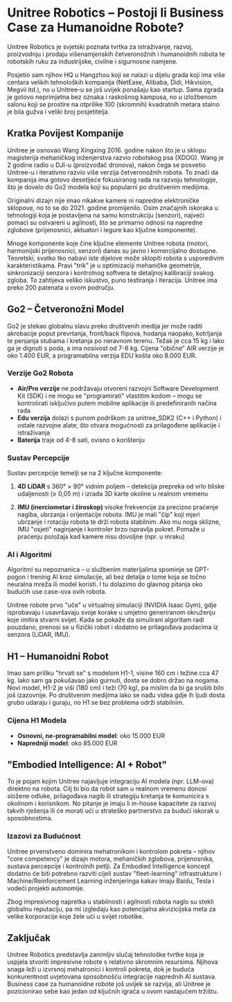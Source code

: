# Unitree Robotics – Postoji li Business Case za Humanoidne Robote?

Unitree Robotics je svjetski poznata tvrtka za istraživanje, razvoj, proizvodnju i prodaju višenamjenskih četveronožnih i humanoidnih robota te robotskih ruku za industrijske, civilne i sigurnosne namjene.

Posjetio sam njihov HQ u Hangzhou koji se nalazi u dijelu grada koji ima više centara velikih tehnoloških kompanija (NetEase, Alibaba, Didi, Hikvision, Megvii itd.), no u Unitree-u se još uvijek ponašaju kao startup. Sama zgrada je gotovo neprimjetna bez oznaka i raskošnog kampusa, no u izložbenom salonu koji se prostire na otprilike 100 (skromnih) kvadratnih metara stalno je bila gužva i veliki broj posjetitelja.

## Kratka Povijest Kompanije

Unitree je osnovao Wang Xingxing 2016. godine nakon što je u sklopu magisterija mehaničkog inženjerstva razvio robotskog psa (XDOG). Wang je 2 godine radio u DJI-u (proizvođač dronova), nakon čega se posvetio Unitree-u i iterativno razvio više verzija četveronožnih robota. To znači da kompanija ima gotovo desetljeće fokusiranog rada na razvoju tehnologije, što je dovelo do Go2 modela koji su popularni po društvenim medijima.

Originalni dizajn nije imao nikakve kamere ni napredne elektroničke sklopove, no to se do 2021. godine promijenilo. Osim značajnih iskoraka u tehnologiji koja je postavljena na samu konstrukciju (senzori), najveći pomaci su ostvareni u agilnosti, što se primarno odnosi na napredne zglobove (prijenosnici, aktuatori i legure kao ključne komponente).

Mnoge komponente koje čine ključne elemente Unitree robota (motori, harmonijski prijenosnici, senzori) danas su javno i komercijalno dostupne. Teoretski, svatko tko nabavi iste dijelove može sklopiti robota s usporedivim karakteristikama. Pravi "trik" je u optimizaciji mehaničke geometrije, sinkronizaciji senzora i kontrolnog softvera te detaljnoj kalibraciji svakog zgloba. To zahtijeva veliko iskustvo, puno testiranja i iteracija. Unitree ima preko 200 patenata u ovom području.

## Go2 – Četveronožni Model

Go2 je stekao globalnu slavu preko društvenih medija jer može raditi akrobacije poput prevrtanja, front/back flipova, hodanja naopako, kotrljanja te penjanja stubama i kretanja po neravnom terenu. Težak je cca 15 kg i lako ga je dignuti s poda, a ima nosivost od 7-8 kg. Cijena "obične" AIR verzije je oko 1.400 EUR, a programabilna verzija EDU košta oko 8.000 EUR.

### Verzije Go2 Robota

- **Air/Pro verzije** ne podržavaju otvoreni razvojni Software Development Kit (SDK) i ne mogu se "programirati" vlastitim kodom – mogu se kontrolirati isključivo putem mobilne aplikacije ili predefiniranih načina rada
- **Edu verzija** dolazi s punom podrškom za unitree_SDK2 (C++ i Python) i ostale razvojne alate, što otvara mogućnosti za prilagođene aplikacije i istraživanja
- **Baterija** traje od 4-8 sati, ovisno o korištenju

### Sustav Percepcije

Sustav percepcije temelji se na 2 ključne komponente:

1. **4D LiDAR** s 360° × 90° vidnim poljem – detekcija prepreka od vrlo bliske udaljenosti (≥ 0,05 m) i izrada 3D karte okoline u realnom vremenu

2. **IMU (inerciometar i žiroskop)** visoke frekvencije za precizno praćenje nagiba, ubrzanja i orijentacije robota. IMU je mali "čip" koji mjeri ubrzanje i rotaciju robota te drži robota stabilnim. Ako mu noga sklizne, IMU "osjeti" naginjanje i kontroler brzo ispravlja pokret. Pomaže u praćenju položaja kad kamere nisu dovoljne (npr. u mraku)

### AI i Algoritmi

Algoritmi su nepoznanica – u službenim materijalima spominje se GPT-pogon i trening AI kroz simulacije, ali bez detalja o tome koja se točno neuralna mreža ili model koristi. I tu dolazimo do glavnog pitanja oko budućih use case-ova ovih robota.

Unitree robote prvo "uče" u virtualnoj simulaciji (NVIDIA Isaac Gym), gdje isprobavaju i usavršavaju svoje korake u umjetno generiranom okruženju koje imitira stvarni svijet. Kada se pokaže da simulirani algoritam radi pouzdano, prenosi se u fizički robot i dodatno se prilagođava podacima iz senzora (LiDAR, IMU).

## H1 – Humanoidni Robot

Imao sam priliku "hrvati se" s modelom H1-1, visine 160 cm i težine cca 47 kg. Iako sam ga pokušavao jako gurnuti, dosta se dobro držao na nogama. Novi model, H1-2 je viši (180 cm) i teži (70 kg), pa mislim da bi ga srušiti bilo još izazovnije. Po društvenim medijima lako se nađu videa gdje ih ljudi dosta grubo udaraju i guraju, no H1 se bez problema održi stabilnim.

### Cijena H1 Modela

- **Osnovni, ne-programabilni model**: oko 15.000 EUR
- **Napredniji model**: oko 85.000 EUR

## "Embodied Intelligence: AI + Robot"

To je pojam kojim Unitree najavljuje integraciju AI modela (npr. LLM-ova) direktno na robota. Cilj bi bio da robot sam u realnom vremenu donosi složene odluke, prilagođava nagib ili strategiju kretanja te komunicira s okolinom i korisnikom. No pitanje je imaju li in-house kapacitete za razvoj takvih rješenja ili će morati ući u strateško partnerstvo za budući iskorak u sposobnostima.

### Izazovi za Budućnost

Unitree prvenstveno dominira mehatronikom i kontrolom pokreta – njihov "core competency" je dizajn motora, mehaničkih zglobova, prijenosnika, sustava percepcije i kontrolnih petlji. Za Embodied Intelligence koncept dodatno će biti potrebno razviti cijeli sustav "fleet-learning" infrastrukture i Machine/Reinforcement Learning inženjeringa kakav imaju Baidu, Tesla i vodeći projekti autonomije.

Zbog impresivnog napretka u stabilnosti i agilnosti robota naglo su stekli globalnu reputaciju, pa mi izgledaju kao potencijalna akvizicijska meta za velike korporacije koje žele ući u svijet robotike.

## Zaključak

Unitree Robotics predstavlja zanimljiv slučaj tehnološke tvrtke koja je uspjela stvoriti impresivne robote s relativno skromnim resursima. Njihova snaga leži u izvrsnoj mehatronici i kontroli pokreta, dok je buduća konkurentnost uvjetovana sposobnošću integracije naprednih AI sustava. Business case za humanoidne robote još uvijek se razvija, ali Unitree je pozicionirao sebe kao jedan od ključnih igrača u ovom nastajućem tržištu.